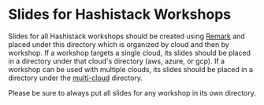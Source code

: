 # Slides for Hashistack Workshops
Slides for all Hashistack workshops should be created using [Remark](https://remarkjs.com) and placed under this directory which is organized by cloud and then by workshop.  If a workshop targets a single cloud, its slides should be placed in a directory under that cloud's directory (aws, azure, or gcp). If a workshop can be used with multiple clouds, its slides should be placed in a directory under the [multi-cloud](./multi-cloud) directory.

Please be sure to always put all slides for any workshop in its own directory.
